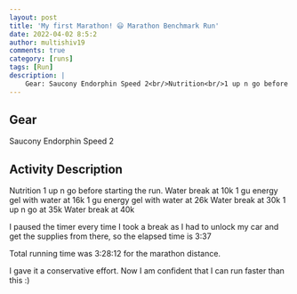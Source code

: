 ```yaml
---
layout: post
title: 'My first Marathon! 😃 Marathon Benchmark Run'
date: 2022-04-02 8:5:2
author: multishiv19
comments: true
category: [runs]
tags: [Run]
description: |
    Gear: Saucony Endorphin Speed 2<br/>Nutrition<br/>1 up n go before starting the run.<br/>Water break at 10k<br/>1 gu energy gel with water at 16k<br/>1 gu energy gel with water at 26k<br/>Water break at 30k<br/>1 up n go at 35k<br/>Water break at 40k<br/><br/>I paused the timer every time I took a break as I had to unlock my car and get the supplies from there, so the elapsed time is 3:37<br/><br/>Total running time was 3:28:12 for the marathon distance.<br/><br/>I gave it a conservative effort.<br/>Now I am confident that I can run faster than this :) 
---
```


## Gear
Saucony Endorphin Speed 2

## Activity Description
Nutrition
1 up n go before starting the run.
Water break at 10k
1 gu energy gel with water at 16k
1 gu energy gel with water at 26k
Water break at 30k
1 up n go at 35k
Water break at 40k

I paused the timer every time I took a break as I had to unlock my car and get the supplies from there, so the elapsed time is 3:37

Total running time was 3:28:12 for the marathon distance.

I gave it a conservative effort.
Now I am confident that I can run faster than this :) 


<div width='100%' class='strava-embed-placeholder' data-embed-type='activity' data-embed-id='6917452232'></div>
<script src='https://strava-embeds.com/embed.js'></script>
